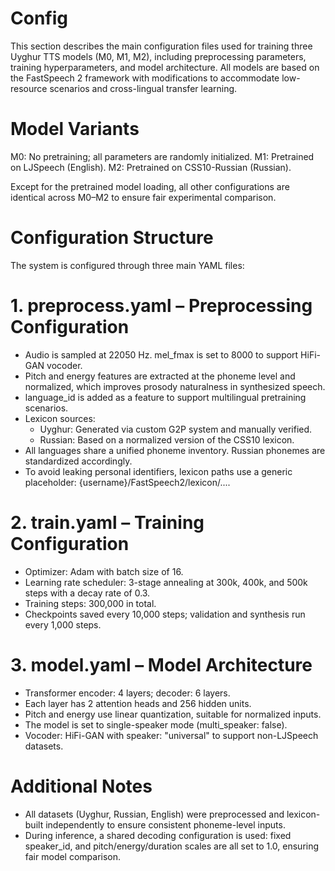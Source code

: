 # Config

This section describes the main configuration files used for training three Uyghur TTS models (M0, M1, M2), including preprocessing parameters, training hyperparameters, and model architecture. All models are based on the FastSpeech 2 framework with modifications to accommodate low-resource scenarios and cross-lingual transfer learning.

# Model Variants

M0: No pretraining; all parameters are randomly initialized.
M1: Pretrained on LJSpeech (English).
M2: Pretrained on CSS10-Russian (Russian).

Except for the pretrained model loading, all other configurations are identical across M0–M2 to ensure fair experimental comparison.

# Configuration Structure

The system is configured through three main YAML files:

# 1. preprocess.yaml – Preprocessing Configuration

- Audio is sampled at 22050 Hz. mel_fmax is set to 8000 to support HiFi-GAN vocoder.
- Pitch and energy features are extracted at the phoneme level and normalized, which improves prosody naturalness in synthesized speech.
- language_id is added as a feature to support multilingual pretraining scenarios.
- Lexicon sources:
  - Uyghur: Generated via custom G2P system and manually verified.
  - Russian: Based on a normalized version of the CSS10 lexicon.
- All languages share a unified phoneme inventory. Russian phonemes are standardized accordingly.
- To avoid leaking personal identifiers, lexicon paths use a generic placeholder: {username}/FastSpeech2/lexicon/....

# 2. train.yaml – Training Configuration

- Optimizer: Adam with batch size of 16.
- Learning rate scheduler: 3-stage annealing at 300k, 400k, and 500k steps with a decay rate of 0.3.
- Training steps: 300,000 in total.
- Checkpoints saved every 10,000 steps; validation and synthesis run every 1,000 steps.

# 3. model.yaml – Model Architecture

- Transformer encoder: 4 layers; decoder: 6 layers.
- Each layer has 2 attention heads and 256 hidden units.
- Pitch and energy use linear quantization, suitable for normalized inputs.
- The model is set to single-speaker mode (multi_speaker: false).
- Vocoder: HiFi-GAN with speaker: "universal" to support non-LJSpeech datasets.

# Additional Notes

- All datasets (Uyghur, Russian, English) were preprocessed and lexicon-built independently to ensure consistent phoneme-level inputs.
- During inference, a shared decoding configuration is used: fixed speaker_id, and pitch/energy/duration scales are all set to 1.0, ensuring fair model comparison.

